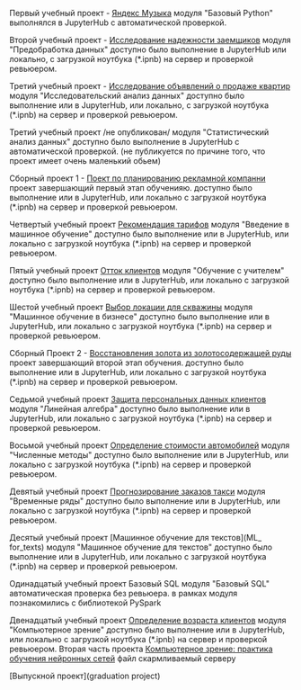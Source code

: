 
Первый учебный проект - [Яндекс Музыка](yandex_music) модуля "Базовый Python" выполнялся в JupyterHub c автоматической проверкой.

Второй учебный проект - [Исследование надежности заемщиков](borrower_research) модуля "Предобработка данных" доступно было выполнение в JupyterHub или локально, с загрузкой ноутбука (*.ipnb) на сервер и проверкой ревьюером.

Третий учебный проект - [Исследование объявлений о продаже квартир](research_of_ads_for_the_sale_of_apartments/) модуля "Исследовательский анализ данных" доступно было выполнение или в JupyterHub, или локально, с загрузкой ноутбука (*.ipnb) на сервер и проверкой ревьюером.


Третий учебный проект /не опубликован/ модуля "Статистический анализ данных" доступно было выполнение в JupyterHub с автоматической проверкой. (не публикуется по причине того, что проект имеет очень маленький обьем)


Сборный проект 1 - [Поект по планированию рекламной компанни](gaming_industry_research) проект завершающий первый этап обученияю. доступно было выполнение или в JupyterHub, или локально с загрузкой ноутбука (*.ipnb) на сервер и проверкой ревьюером.

Четвертый учебный проект [Рекомендация тарифов](recommendation_of_tariffs) модуля "Введение в машинное обучение" доступно было выполнение или в JupyterHub, или локально с загрузкой ноутбука (*.ipnb) на сервер и проверкой ревьюером.

Пятый учебный проект [Отток клиентов](customer_outflow) модуля "Обучение с учителем" доступно было выполнение или в JupyterHub, или локально с загрузкой ноутбука (*.ipnb) на сервер и проверкой ревьюером.


Шестой учебный проект [Выбор локации для скважины](choosing_the_location_for_the_well) модуля "Машинное обучение в бизнесе" доступно было выполнение или в JupyterHub, или локально с загрузкой ноутбука (*.ipnb) на сервер и проверкой ревьюером.

Сборный Проект 2 - [Восстановления золота из золотосодержащей руды](recovery_of_gold) проект завершающий второй этап обучения. доступно было выполнение или в JupyterHub, или локально с загрузкой ноутбука (*.ipnb) на сервер и проверкой ревьюером.

Седьмой учебный проект [Защита персональных данных клиентов](protection_of_personal_data_of_clients) модуля "Линейная алгебра" доступно было выполнение или в JupyterHub, или локально с загрузкой ноутбука (*.ipnb) на сервер и проверкой ревьюером.

Восьмой учебный проект [Определение стоимости автомобилей](determining_the_cost_of_cars) модуля "Численные методы" доступно было выполнение или в JupyterHub, или локально с загрузкой ноутбука (*.ipnb) на сервер и проверкой ревьюером.

Девятый учебный проект [Прогнозирование заказов такси](forecasting_taxi_orders) модуля "Временные ряды" доступно было выполнение или в JupyterHub, или локально с загрузкой ноутбука (*.ipnb) на сервер и проверкой ревьюером.

Десятый учебный проект [Машинное обучение для текстов](ML_ for_texts) модуля "Машинное обучение для текстов" доступно было выполнение или в JupyterHub, или локально с загрузкой ноутбука (*.ipnb) на сервер и проверкой ревьюером.

Одинадцатый учебный проект Базовый SQL модуля "Базовый SQL" автоматическая проверка без ревьюера. в рамках модуля познакомились с библиотекой PySpark

Двенадцатый учебный проект [Определение возраста клиентов](determining_the_age_of_buyers) модуля "Компьютерное зрение" доступно было выполнение или в JupyterHub, или локально с загрузкой ноутбука (*.ipnb) на сервер и проверкой ревьюером.
Вторая часть проекта [Компьютерное зрение: практика обучения нейронных сетей](determining_the_age_of_buyers/practice/)
 файл скармливаемый серверу

[Выпускной проект](graduation project)
